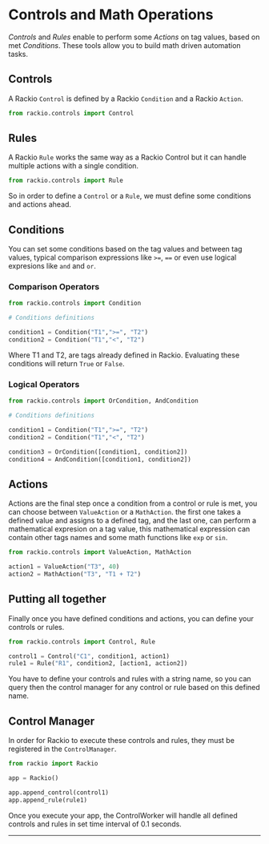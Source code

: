 # Controls and Math Operations

*Controls* and *Rules* enable to perform some *Actions* on tag values, based on met *Conditions*. These tools allow you to build math driven automation tasks.

## Controls

A Rackio `Control` is defined by a Rackio `Condition` and a Rackio `Action`.

```python
from rackio.controls import Control
```

## Rules

A Rackio `Rule` works the same way as a Rackio Control but it can handle multiple actions with a single condition.

```python
from rackio.controls import Rule
```

So in order to define a `Control` or a `Rule`, we must define some conditions and actions ahead.

## Conditions

You can set some conditions based on the tag values and between tag values, typical comparison expressions like `>=`, `==` or even use logical expresions like `and` and `or`.

### Comparison Operators

```python
from rackio.controls import Condition

# Conditions definitions

condition1 = Condition("T1",">=", "T2")
condition2 = Condition("T1","<", "T2")
```

Where T1 and T2, are tags already defined in Rackio. Evaluating these conditions will return `True` or `False`.

### Logical Operators

```python
from rackio.controls import OrCondition, AndCondition

# Conditions definitions

condition1 = Condition("T1",">=", "T2")
condition2 = Condition("T1","<", "T2")

condition3 = OrCondition([condition1, condition2])
condition4 = AndCondition([condition1, condition2])
```

## Actions

Actions are the final step once a condition from a control or rule is met, you can choose between `ValueAction` or a `MathAction`. the first one takes a defined value and assigns to a defined tag, and the last one, can perform a mathematical expresion on a tag value, this mathematical expression can contain other tags names and some math functions like `exp` or `sin`.

```python
from rackio.controls import ValueAction, MathAction

action1 = ValueAction("T3", 40)
action2 = MathAction("T3", "T1 + T2")
```

## Putting all together

Finally once you have defined conditions and actions, you can define your controls or rules.

```python
from rackio.controls import Control, Rule

control1 = Control("C1", condition1, action1)
rule1 = Rule("R1", condition2, [action1, action2])
```
You have to define your controls and rules with a string name, so you can query then the control manager for any control or rule based on this defined name.

## Control Manager

In order for Rackio to execute these controls and rules, they must be registered in the `ControlManager`.

```python
from rackio import Rackio

app = Rackio()

app.append_control(control1)
app.append_rule(rule1)

```

Once you execute your app, the ControlWorker will handle all defined controls and rules in set time interval of 0.1 seconds.

---
